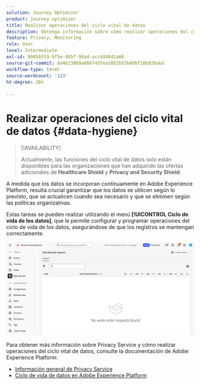 ```yaml
---
solution: Journey Optimizer
product: journey optimizer
title: Realizar operaciones del ciclo vital de datos
description: Obtenga información sobre cómo realizar operaciones del ciclo vital de datos
feature: Privacy, Monitoring
role: User
level: Intermediate
exl-id: 8045b559-bf5e-4b5f-9da4-accd44641a68
source-git-commit: da46230b9a086743fea1052b57b48bf18b920abd
workflow-type: tm+mt
source-wordcount: '123'
ht-degree: 26%

---
```


# Realizar operaciones del ciclo vital de datos {#data-hygiene}

>[!AVAILABILITY]
>
>Actualmente, las funciones del ciclo vital de datos solo están disponibles para las organizaciones que han adquirido las ofertas adicionales de **Healthcare Shield** y **Privacy and Security Shield**.

A medida que los datos se incorporan continuamente en Adobe Experience Platform, resulta crucial garantizar que los datos se utilicen según lo previsto, que se actualicen cuando sea necesario y que se eliminen según las políticas organizativas.

Estas tareas se pueden realizar utilizando el menú **[!UICONTROL Ciclo de vida de los datos]**, que le permite configurar y programar operaciones del ciclo de vida de los datos, asegurándose de que los registros se mantengan correctamente.

![](assets/data-hygiene.png)

Para obtener más información sobre Privacy Service y cómo realizar operaciones del ciclo vital de datos, consulte la documentación de Adobe Experience Platform:

* [Información general de Privacy Service](https://experienceleague.adobe.com/docs/experience-platform/privacy/home.html?lang=es)
* [Ciclo de vida de datos en Adobe Experience Platform](https://experienceleague.adobe.com/docs/experience-platform/hygiene/home.html?lang=es)
